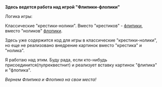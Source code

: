 **Здесь ведется работа над игрой "Флипики-флопики"**

Логика игры:

Классические "крестики-нолики". Вместо "крестиков" - [флипики](flipik.png), 
вместо "ноликов" [флопики](flopik.png).

Здесь уже содержится код для игры в классические "крестики-нолики", но еще не реализовано внедрение картинок вместо "крестика" и "нолика".

Я работаю над этим. Буду рада, если кто-нибудь присоединится(пулреквестнит) и реализует вставку картинок "флипика" и "флопика". 

*Вернем Флипика и Флопика на свои места!*





